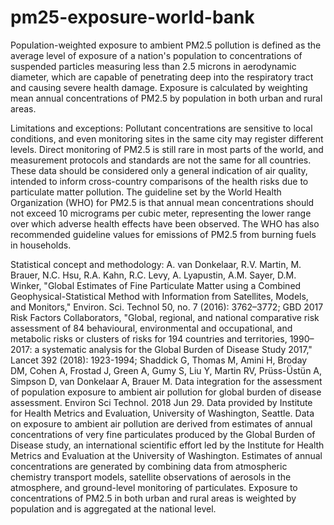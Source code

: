 # pm25-exposure-world-bank

Population-weighted exposure to ambient PM2.5 pollution is defined as the average level of exposure of a nation's population to concentrations of suspended particles measuring less than 2.5 microns in aerodynamic diameter, which are capable of penetrating deep into the respiratory tract and causing severe health damage. Exposure is calculated by weighting mean annual concentrations of PM2.5 by population in both urban and rural areas.

Limitations and exceptions: Pollutant concentrations are sensitive to local conditions, and even monitoring sites in the same city may register different levels. Direct monitoring of PM2.5 is still rare in most parts of the world, and measurement protocols and standards are not the same for all countries. These data should be considered only a general indication of air quality, intended to inform cross-country comparisons of the health risks due to particulate matter pollution. The guideline set by the World Health Organization (WHO) for PM2.5 is that annual mean concentrations should not exceed 10 micrograms per cubic meter, representing the lower range over which adverse health effects have been observed. The WHO has also recommended guideline values for emissions of PM2.5 from burning fuels in households.

Statistical concept and methodology: A. van Donkelaar, R.V. Martin, M. Brauer, N.C. Hsu, R.A. Kahn, R.C. Levy, A. Lyapustin, A.M. Sayer, D.M. Winker, "Global Estimates of Fine Particulate Matter using a Combined Geophysical-Statistical Method with Information from Satellites, Models, and Monitors," Environ. Sci. Technol 50, no. 7 (2016): 3762–3772; GBD 2017 Risk Factors Collaborators, "Global, regional, and national comparative risk assessment of 84 behavioural, environmental and occupational, and metabolic risks or clusters of risks for 194 countries and territories, 1990–2017: a systematic analysis for the Global Burden of Disease Study 2017," Lancet 392 (2018): 1923-1994; Shaddick G, Thomas M, Amini H, Broday DM, Cohen A, Frostad J, Green A, Gumy S, Liu Y, Martin RV, Prüss-Üstün A, Simpson D, van Donkelaar A, Brauer M. Data integration for the assessment of population exposure to ambient air pollution for global burden of disease assessment. Environ Sci Technol. 2018 Jun 29. Data provided by Institute for Health Metrics and Evaluation, University of Washington, Seattle. Data on exposure to ambient air pollution are derived from estimates of annual concentrations of very fine particulates produced by the Global Burden of Disease study, an international scientific effort led by the Institute for Health Metrics and Evaluation at the University of Washington. Estimates of annual concentrations are generated by combining data from atmospheric chemistry transport models, satellite observations of aerosols in the atmosphere, and ground-level monitoring of particulates. Exposure to concentrations of PM2.5 in both urban and rural areas is weighted by population and is aggregated at the national level.